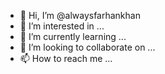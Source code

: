 - 👋 Hi, I’m @alwaysfarhankhan
- 👀 I’m interested in ...
- 🌱 I’m currently learning ...
- 💞️ I’m looking to collaborate on ...
- 📫 How to reach me ...

<!---
alwaysfarhankhan/alwaysfarhankhan is a ✨ special ✨ repository because its `README.md` (this file) appears on your GitHub profile.
You can click the Preview link to take a look at your changes.
--->
